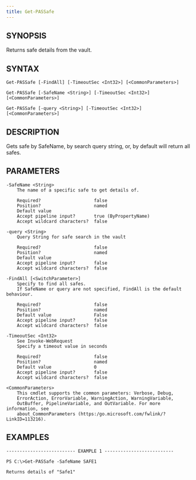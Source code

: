 ```yaml
---
title: Get-PASSafe
---
```


## SYNOPSIS

Returns safe details from the vault.

## SYNTAX

    Get-PASSafe [-FindAll] [-TimeoutSec <Int32>] [<CommonParameters>]

    Get-PASSafe [-SafeName <String>] [-TimeoutSec <Int32>] [<CommonParameters>]

    Get-PASSafe [-query <String>] [-TimeoutSec <Int32>] [<CommonParameters>]

## DESCRIPTION

Gets safe by SafeName, by search query string, or, by default will return all safes.

## PARAMETERS

    -SafeName <String>
        The name of a specific safe to get details of.

        Required?                    false
        Position?                    named
        Default value
        Accept pipeline input?       true (ByPropertyName)
        Accept wildcard characters?  false

    -query <String>
        Query String for safe search in the vault

        Required?                    false
        Position?                    named
        Default value
        Accept pipeline input?       false
        Accept wildcard characters?  false

    -FindAll [<SwitchParameter>]
        Specify to find all safes.
        If SafeName or query are not specified, FindAll is the default behaviour.

        Required?                    false
        Position?                    named
        Default value                False
        Accept pipeline input?       false
        Accept wildcard characters?  false

    -TimeoutSec <Int32>
        See Invoke-WebRequest
        Specify a timeout value in seconds

        Required?                    false
        Position?                    named
        Default value                0
        Accept pipeline input?       false
        Accept wildcard characters?  false

    <CommonParameters>
        This cmdlet supports the common parameters: Verbose, Debug,
        ErrorAction, ErrorVariable, WarningAction, WarningVariable,
        OutBuffer, PipelineVariable, and OutVariable. For more information, see
        about_CommonParameters (https:/go.microsoft.com/fwlink/?LinkID=113216).

## EXAMPLES

    -------------------------- EXAMPLE 1 --------------------------

    PS C:\>Get-PASSafe -SafeName SAFE1

    Returns details of "Safe1"
